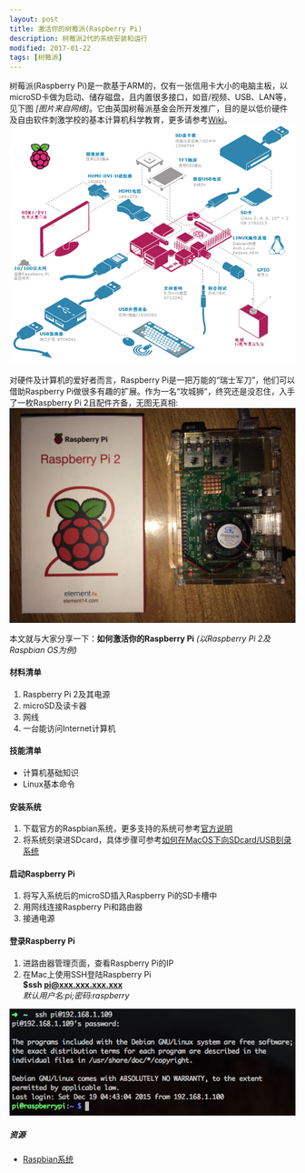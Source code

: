 ```yaml
---
layout: post
title: 激活你的树莓派(Raspberry Pi)
description: 树莓派2代的系统安装和运行
modified: 2017-01-22
tags: [树莓派]
---
```


树莓派(Raspberry Pi)是一款基于ARM的，仅有一张信用卡大小的电脑主板，以microSD卡做为启动、储存磁盘，且内置很多接口，如音/视频、USB、LAN等，见下图 _[图片来自网络]_。它由英国树莓派基金会所开发推广，目的是以低价硬件及自由软件刺激学校的基本计算机科学教育，更多请参考[Wiki][1]。![Image of Raspberry Pi](/assets/images/raspberry_pi.png)

对硬件及计算机的爱好者而言，Raspberry Pi是一把万能的“瑞士军刀”，他们可以借助Raspberry Pi做很多有趣的扩展。作为一名“攻城狮”，终究还是没忍住，入手了一枚Raspberry Pi 2且配件齐备，无图无真相:![Image of My Raspberry Pi 2](/assets/images/my_raspberry_pi_2.png)

本文就与大家分享一下：**如何激活你的Raspberry Pi** _(以Raspberry Pi 2及Raspbian OS为例)_

#### 材料清单
1. Raspberry Pi 2及其电源
2. microSD及读卡器
3. 网线
4. 一台能访问Internet计算机

#### 技能清单
+ 计算机基础知识
+ Linux基本命令

#### 安装系统
1. 下载官方的Raspbian系统，更多支持的系统可参考[官方说明][3]
2. 将系统刻录进SDcard，具体步骤可参考[如何在MacOS下向SDcard/USB刻录系统][4]

#### 启动Raspberry Pi
1. 将写入系统后的microSD插入Raspberry Pi的SD卡槽中
2. 用网线连接Raspberry Pi和路由器
3. 接通电源

#### 登录Raspberry Pi
1. 进路由器管理页面，查看Raspberry Pi的IP
2. 在Mac上使用SSH登陆Raspberry Pi   
  **$ssh pi@xxx.xxx.xxx.xxx**    
_默认用户名:pi;密码:raspberry_

![Image of SSH To Raspberry Pi 2](/assets/images/ssh_raspberry_pi.png)

##### 资源
  + [Raspbian系统][2]

[1]: https://zh.wikipedia.org/wiki/%E6%A0%91%E8%8E%93%E6%B4%BE
[2]: https://www.raspberrypi.org/downloads/raspbian/
[3]: https://www.raspberrypi.org/downloads/
[4]: /posts/burn-image-to-sdcard-on-osx
